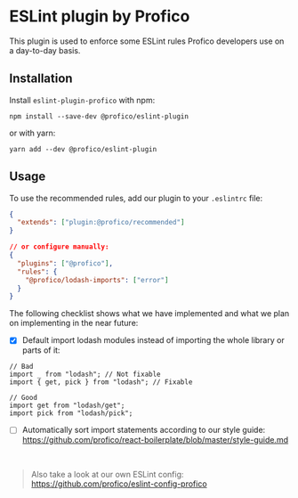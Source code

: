 # ESLint plugin by Profico

This plugin is used to enforce some ESLint rules Profico developers use on a day-to-day basis.

## Installation

Install `eslint-plugin-profico` with npm:

```
npm install --save-dev @profico/eslint-plugin
```

or with yarn:

```
yarn add --dev @profico/eslint-plugin
```

## Usage

To use the recommended rules, add our plugin to your `.eslintrc` file:

```json
{
  "extends": ["plugin:@profico/recommended"]
}

// or configure manually:
{
  "plugins": ["@profico"],
  "rules": {
    "@profico/lodash-imports": ["error"]
  }
}
```

The following checklist shows what we have implemented and what we plan on implementing in the near future:

- [x] Default import lodash modules instead of importing the whole library or parts of it:

```tsx
// Bad
import _ from "lodash"; // Not fixable
import { get, pick } from "lodash"; // Fixable

// Good
import get from "lodash/get";
import pick from "lodash/pick";
```

- [ ] Automatically sort import statements according to our style guide:
      https://github.com/profico/react-boilerplate/blob/master/style-guide.md

<br />
      
> Also take a look at our own ESLint config: https://github.com/profico/eslint-config-profico
